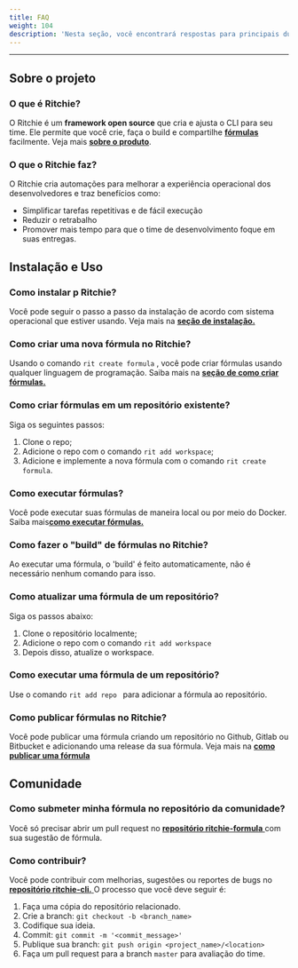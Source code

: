 ```yaml
---
title: FAQ
weight: 104
description: 'Nesta seção, você encontrará respostas para principais dúvidas sobre Ritchie.'
---
```


---

## **Sobre o projeto**

### **O que é Ritchie?**

O Ritchie é um **framework open source** que cria e ajusta o CLI para seu time. Ele permite que você crie, faça o build e compartilhe [**fórmulas**](/docs-ritchie/pt-br/glossário/#fórmulas) facilmente. Veja mais [**sobre o produto**](/docs-ritchie/pt-br/sobre-ritchie/#de-onde-o-ritchie-veio).

### **O que o Ritchie faz?**

O Ritchie cria automações para melhorar a experiência operacional dos desenvolvedores e traz benefícios como:

* Simplificar tarefas repetitivas e de fácil execução
* Reduzir o retrabalho 
* Promover mais tempo para que o time de desenvolvimento foque em suas entregas.

## **Instalação e Uso**

### **Como instalar p Ritchie?** 

Você pode seguir o passo a passo da instalação de acordo com sistema operacional que estiver usando. Veja mais na [**seção de instalação.**](/docs-ritchie/pt-br/primeiros-passos/)

### **Como criar uma nova fórmula no Ritchie?**

Usando o comando `rit create formula` , você pode criar fórmulas usando qualquer linguagem de programação. Saiba mais na [**seção de como criar fórmulas.** ](/docs-ritchie/pt-br/fórmulas/criar-fórmulas/)

### **Como criar fórmulas em um repositório existente?** 

Siga os seguintes passos: 
1. Clone o repo;
2. Adicione o repo com o comando `rit add workspace`;
3. Adicione e implemente a nova fórmula com o comando `rit create formula`.

### **Como executar fórmulas?**

Você pode executar suas fórmulas de maneira local ou por meio do Docker. Saiba mais[**como executar fórmulas.** ](/docs-ritchie/pt-br/fórmulas/executar-fórmulas/)

### **Como fazer o "build" de fórmulas no Ritchie?**

Ao executar uma fórmula, o 'build' é feito automaticamente, não é necessário nenhum comando para isso.

### **Como atualizar uma fórmula de um repositório?**
 
Siga os passos abaixo: 
1. Clone o repositório localmente;
2. Adicione o repo com o comando `rit add workspace` 
3. Depois disso, atualize o workspace.

### **Como executar uma fórmula de um repositório?** 

Use o comando `rit add repo ` para adicionar a fórmula ao repositório. 

### **Como publicar fórmulas no Ritchie?**

Você pode publicar uma fórmula criando um repositório no Github, Gitlab ou Bitbucket e adicionando uma release da sua fórmula. Veja mais na [**como publicar uma fórmula**](/docs-ritchie/pt-br/fórmulas/publicar-fórmulas/) 

## **Comunidade**

### **Como submeter minha fórmula no repositório da comunidade?**

Você só precisar abrir um pull request no [**repositório ritchie-formula** ](https://github.com/ZupIT/ritchie-formulas) com sua sugestão de fórmula.

### **Como contribuir?**

Você pode contribuir com melhorias, sugestões ou reportes de bugs no [**repositório ritchie-cli.** ](https://github.com/ZupIT/ritchie-cli) O processo que você deve seguir é:

1. Faça uma cópia do repositório relacionado.
2. Crie a branch: `git checkout -b <branch_name>`
3. Codifique sua ideia.
4. Commit: `git commit -m '<commit_message>'`
5. Publique sua branch: `git push origin <project_name>/<location>`
6. Faça um pull request para a branch `master` para avaliação do time.
